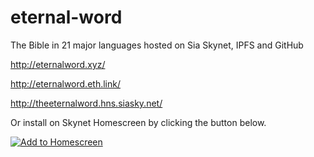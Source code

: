 # eternal-word
The Bible in 21 major languages hosted on Sia Skynet, IPFS and GitHub


http://eternalword.xyz/

http://eternalword.eth.link/

http://theeternalword.hns.siasky.net/


Or install on Skynet Homescreen by clicking the button below.

[![Add to Homescreen](https://img.shields.io/badge/Skynet-Add%20To%20Homescreen-00c65e?logo=skynet&labelColor=0d0d0d)](https://homescreen.hns.siasky.net/#/skylink/AQDN6KzTJ-_qCyChChUUxPzVuPWN9wxB0QqmxVWuZD2IoQ)


